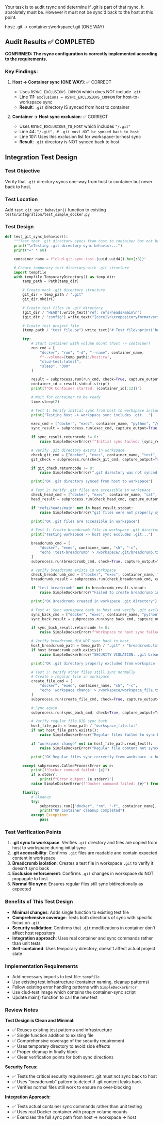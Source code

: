 Your task is to audit rsync and determine if .git is part of that rsync. It absolutely must be. However it must not be sync'd back to the host at this point.

host: .git -> container:/workspace/.git (ONE WAY)

## Audit Results ✅ COMPLETED

**CONFIRMED: The rsync configuration is correctly implemented according to the requirements.**

### Key Findings:

1. **Host → Container sync (ONE WAY)**: ✅ CORRECT
   - Uses `RSYNC_EXCLUSIONS_COMMON` which does NOT include `.git`
   - Line 111: `exclusions = RSYNC_EXCLUSIONS_COMMON` for host-to-workspace sync
   - **Result**: `.git` directory IS synced from host to container

2. **Container → Host sync exclusion**: ✅ CORRECT
   - Uses `RSYNC_EXCLUSIONS_TO_HOST` which includes `"/.git"`
   - Line 44: `"/.git", # .git must NOT be synced back to host`
   - Line 107: Uses this exclusion list for workspace-to-host sync
   - **Result**: `.git` directory is NOT synced back to host

## Integration Test Design

### Test Objective
Verify that `.git` directory syncs one-way from host to container but never back to host.

### Test Location
Add `test_git_sync_behavior()` function to existing `tests/integration/test_simple_docker.py`

### Test Design

```python
def test_git_sync_behavior():
    """Test that .git directory syncs from host to container but not back to host."""
    print("\nTesting .git directory sync behavior...")
    print("=" * 60)

    container_name = f"clud-git-sync-test-{uuid.uuid4().hex[:8]}"

    # Create temporary test directory with .git structure
    import tempfile
    with tempfile.TemporaryDirectory() as temp_dir:
        temp_path = Path(temp_dir)

        # Create mock .git directory structure
        git_dir = temp_path / ".git"
        git_dir.mkdir()

        # Create test files in .git directory
        (git_dir / "HEAD").write_text("ref: refs/heads/main\n")
        (git_dir / "config").write_text("[core]\n\trepositoryformatversion = 0\n")

        # Create test project file
        (temp_path / "test_file.py").write_text("# Test file\nprint('hello')\n")

        try:
            # Start container with volume mount (host -> container)
            run_cmd = [
                "docker", "run", "-d", "--name", container_name,
                f"--volume={temp_path}:/host:rw",
                "clud-test:latest",
                "sleep", "300"
            ]

            result = subprocess.run(run_cmd, check=True, capture_output=True, text=True)
            container_id = result.stdout.strip()
            print(f"OK Container started: {container_id[:12]}")

            # Wait for container to be ready
            time.sleep(2)

            # Test 1: Verify initial sync from host to workspace includes .git
            print("Testing host -> workspace sync includes .git...")

            exec_cmd = ["docker", "exec", container_name, "python", "/usr/local/bin/container-sync", "init"]
            sync_result = subprocess.run(exec_cmd, capture_output=True, text=True)

            if sync_result.returncode != 0:
                raise SimpleDockerError(f"Initial sync failed: {sync_result.stderr}")

            # Verify .git directory exists in workspace
            check_git_cmd = ["docker", "exec", container_name, "test", "-d", "/workspace/.git"]
            git_check = subprocess.run(check_git_cmd, capture_output=True)

            if git_check.returncode != 0:
                raise SimpleDockerError(".git directory was not synced to workspace")

            print("OK .git directory synced from host to workspace")

            # Test 2: Verify .git files are accessible in workspace
            check_head_cmd = ["docker", "exec", container_name, "cat", "/workspace/.git/HEAD"]
            head_result = subprocess.run(check_head_cmd, capture_output=True, text=True)

            if "refs/heads/main" not in head_result.stdout:
                raise SimpleDockerError("git files were not properly synced")

            print("OK .git files are accessible in workspace")

            # Test 3: Create breadcrumb file in workspace .git directory
            print("Testing workspace -> host sync excludes .git...")

            breadcrumb_cmd = [
                "docker", "exec", container_name, "sh", "-c",
                "echo 'test-breadcrumb' > /workspace/.git/breadcrumb.txt"
            ]
            subprocess.run(breadcrumb_cmd, check=True, capture_output=True)

            # Verify breadcrumb exists in workspace
            check_breadcrumb_cmd = ["docker", "exec", container_name, "cat", "/workspace/.git/breadcrumb.txt"]
            breadcrumb_result = subprocess.run(check_breadcrumb_cmd, capture_output=True, text=True)

            if "test-breadcrumb" not in breadcrumb_result.stdout:
                raise SimpleDockerError("Failed to create breadcrumb in workspace .git")

            print("OK Breadcrumb created in workspace .git directory")

            # Test 4: Sync workspace back to host and verify .git exclusion
            sync_back_cmd = ["docker", "exec", container_name, "python", "/usr/local/bin/container-sync", "sync"]
            sync_back_result = subprocess.run(sync_back_cmd, capture_output=True, text=True)

            if sync_back_result.returncode != 0:
                raise SimpleDockerError(f"Workspace to host sync failed: {sync_back_result.stderr}")

            # Verify breadcrumb did NOT sync back to host
            host_breadcrumb_path = temp_path / ".git" / "breadcrumb.txt"
            if host_breadcrumb_path.exists():
                raise SimpleDockerError("SECURITY VIOLATION: .git breadcrumb synced back to host!")

            print("OK .git directory properly excluded from workspace -> host sync")

            # Test 5: Verify other files still sync normally
            # Create a regular file in workspace
            create_file_cmd = [
                "docker", "exec", container_name, "sh", "-c",
                "echo 'workspace change' > /workspace/workspace_file.txt"
            ]
            subprocess.run(create_file_cmd, check=True, capture_output=True)

            # Sync again
            subprocess.run(sync_back_cmd, check=True, capture_output=True)

            # Verify regular file DID sync back
            host_file_path = temp_path / "workspace_file.txt"
            if not host_file_path.exists():
                raise SimpleDockerError("Regular files failed to sync back to host")

            if "workspace change" not in host_file_path.read_text():
                raise SimpleDockerError("Regular file content not synced correctly")

            print("OK Regular files sync correctly from workspace -> host")

        except subprocess.CalledProcessError as e:
            print(f"Docker command failed: {e}")
            if e.stderr:
                print(f"Error output: {e.stderr}")
            raise SimpleDockerError(f"Docker command failed: {e}") from e

        finally:
            # Cleanup
            try:
                subprocess.run(["docker", "rm", "-f", container_name], capture_output=True, check=False)
                print("OK Container cleanup completed")
            except Exception:
                pass
```

### Test Verification Points

1. **.git sync to workspace**: Verifies `.git` directory and files are copied from host to workspace during initial sync
2. **.git accessibility**: Confirms `.git` files are readable and contain expected content in workspace
3. **Breadcrumb isolation**: Creates a test file in workspace `.git` to verify it doesn't sync back
4. **Exclusion enforcement**: Confirms `.git` changes in workspace do NOT propagate to host
5. **Normal file sync**: Ensures regular files still sync bidirectionally as expected

### Benefits of This Test Design

- **Minimal changes**: Adds single function to existing test file
- **Comprehensive coverage**: Tests both directions of sync with specific focus on `.git`
- **Security validation**: Confirms that `.git` modifications in container don't affect host repository
- **Integration approach**: Uses real container and sync commands rather than unit tests
- **Self-contained**: Uses temporary directory, doesn't affect actual project state

### Implementation Requirements

- Add necessary imports to test file: `tempfile`
- Use existing test infrastructure (container naming, cleanup patterns)
- Follow existing error handling patterns with `SimpleDockerError`
- Use clud-test image which contains the container-sync script
- Update main() function to call the new test

### Review Notes

**Test Design is Clean and Minimal:**
- ✅ Reuses existing test patterns and infrastructure
- ✅ Single function addition to existing file
- ✅ Comprehensive coverage of the security requirement
- ✅ Uses temporary directory to avoid side effects
- ✅ Proper cleanup in finally block
- ✅ Clear verification points for both sync directions

**Security Focus:**
- ✅ Tests the critical security requirement: .git must not sync back to host
- ✅ Uses "breadcrumb" pattern to detect if .git content leaks back
- ✅ Verifies normal files still work to ensure no over-blocking

**Integration Approach:**
- ✅ Tests actual container sync commands rather than unit testing
- ✅ Uses real Docker container with proper volume mounts
- ✅ Exercises the full sync path from host → workspace → host